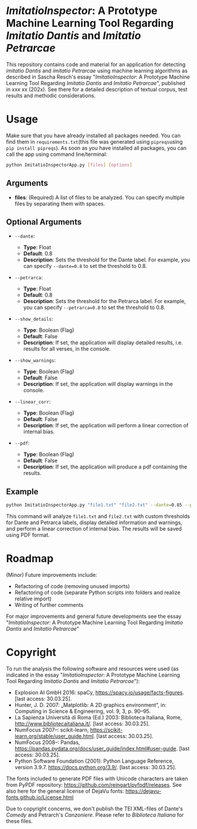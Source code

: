 # _ImitatioInspector_: A Prototype Machine Learning Tool Regarding _Imitatio Dantis_ and _Imitatio Petrarcae_

This repository contains code and material for an application for detecting _imitatio Dantis_ and _imitatio Petrarcae_ using machine learning algorithms as described in Sascha Resch's essay "_ImitatioInspector_: A Prototype Machine Learning Tool Regarding _Imitatio Dantis_ and _Imitatio Petrarcae_", published in _xxx_ xx (202x). See there for a detailed description of textual corpus, test results and methodic considerations.

# Usage

Make sure that you have already installed all packages needed. You can find them in `requirements.txt`(this file was generated using `pipreqs`using `pip install pipreqs`). As soon as you have installed all packages, you can call the app using command line/terminal:

```bash
python ImitatioInspectorApp.py [files] [options]
```

## Arguments

- **files**: (Required) A list of files to be analyzed. You can specify multiple files by separating them with spaces.

## Optional Arguments

- `--dante`:

  - **Type**: Float
  - **Default**: 0.8
  - **Description**: Sets the threshold for the Dante label. For example, you can specify `--dante=0.8` to set the threshold to 0.8.

- `--petrarca`:

  - **Type**: Float
  - **Default**: 0.8
  - **Description**: Sets the threshold for the Petrarca label. For example, you can specify `--petrarca=0.8` to set the threshold to 0.8.

- `--show_details`:

  - **Type**: Boolean (Flag)
  - **Default**: False
  - **Description**: If set, the application will display detailed results, i.e. results for all verses, in the console.

- `--show_warnings`:

  - **Type**: Boolean (Flag)
  - **Default**: False
  - **Description**: If set, the application will display warnings in the console.

- `--linear_corr`:

  - **Type**: Boolean (Flag)
  - **Default**: False
  - **Description**: If set, the application will perform a linear correction of internal bias.

- `--pdf`:
  - **Type**: Boolean (Flag)
  - **Default**: False
  - **Description**: If set, the application will produce a pdf containing the results.

## Example

```bash
python ImitatioInspectorApp.py "file1.txt" "file2.txt" --dante=0.85 --petrarca=0.85 --show_details --show_warnings --linear_corr --pdf
```

This command will analyze `file1.txt` and `file2.txt` with custom thresholds for Dante and Petrarca labels, display detailed information and warnings, and perform a linear correction of internal bias. The results will be saved using PDF format.

# Roadmap

(Minor) Future improvements include:

- Refactoring of code (removing unused imports)
- Refactoring of code (separate Python scripts into folders and realize relative import)
- Writing of further comments

For major improvements and general future developments see the essay "_ImitatioInspector_: A Prototype Machine Learning Tool Regarding _Imitatio Dantis_ and _Imitatio Petrarcae_"

# Copyright

To run the analysis the following software and resources were used (as indicated in the essay "_ImitatioInspector_: A Prototype Machine Learning Tool Regarding _Imitatio Dantis_ and _Imitatio Petrarcae_"):

- Explosion AI GmbH 2016: spaCy, https://spacy.io/usage/facts-figures. [last access: 30.03.25].
- Hunter, J. D. 2007: „Matplotlib: A 2D graphics environment“, in: Computing in Science & Engineering, vol. 9, 3, p. 90–95.
- La Sapienza Università di Roma (Ed.) 2003: Biblioteca Italiana, Rome, http://www.bibliotecaitaliana.it/. [last access: 30.03.25].
- NumFocus 2007–: scikit-learn, https://scikit-learn.org/stable/user_guide.html. [last access: 30.03.25].
- NumFocus 2008–: Pandas, https://pandas.pydata.org/docs/user_guide/index.html#user-guide. [last access: 30.03.25].
- Python Software Foundation (2001): Python Language Reference, version 3.9.7. https://docs.python.org/3.9/. [last access: 30.03.25].

The fonts included to generate PDF files with Unicode characters are taken from PyPDF repository: https://github.com/reingart/pyfpdf/releases. See also here for the general license of DejaVu fonts: https://dejavu-fonts.github.io/License.html

Due to copyright concerns, we don't publish the TEI XML-files of Dante's _Comedy_ and Petrarch's _Canzoniere_. Please refer to _Biblioteca Italiana_ for these files.

